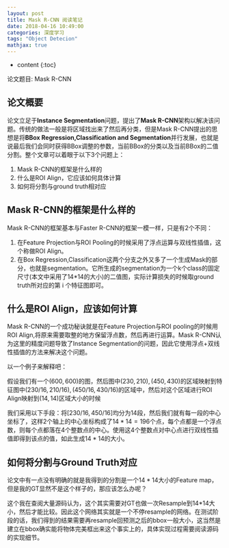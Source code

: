 ```yaml
---
layout: post
title: Mask R-CNN 阅读笔记
date: 2018-04-16 10:49:00
categories: 深度学习
tags: "Object Detecion"
mathjax: true
---
```


* content
{:toc}


论文题目: Mask R-CNN


## 论文概要

论文立足于**Instance Segmentation**问题，提出了**Mask R-CNN**架构以解决该问题。传统的做法一般是将区域找出来了然后再分类，但是Mask R-CNN提出的思想是将**BBox Regression,Classification and Segmentation**并行发展，也就是说最后我们会同时获得BBox调整的参数，当前BBox的分类以及当前BBox的二值分割。整个文章可以着眼于以下3个问题上：

1. Mask R-CNN的框架是什么样的
2. 什么是ROI Align，它应该如何具体计算
3. 如何将分割与ground truth相对应




## Mask R-CNN的框架是什么样的

Mask R-CNN的框架基本与Faster R-CNN的框架一模一样，只是有2个不同：

1. 在Feature Projection与ROI Pooling的时候采用了浮点运算与双线性插值，这个称做ROI Align。
2. 在Box Regression,Classification这两个分支之外又多了一个生成Mask的部分，也就是segmentation。它所生成的segmentation为一个k个class的固定尺寸(本文中采用了14*14的大小)的二值图，实际计算损失的时候取ground truth所对应的第 i 个特征图即可。

## 什么是ROI Align，应该如何计算

Mask R-CNN的一个成功秘诀就是在Feature Projection与ROI pooling的时候用ROI Align,将原来需要取整的地方保留浮点数，然后再进行运算。Mask R-CNN认为这里的精度问题导致了Instance Segmentation的问题，因此它使用浮点+双线性插值的方法来解决这个问题。

以一个例子来解释吧：

假设我们有一个$(600,600)$的图，然后图中$(230,210),(450,430)$的区域映射到特征图中$(230/16,210/16),(450/16,430/16)$的区域中，然后对这个区域进行ROI Align映射到$(14,14)$区域大小的时候

我们采用以下手段：将$[230/16,450/16]$均分为14段，然后我们就有每一段的中心坐标了，这样2个轴上的中心坐标构成了$14*14=196$个点，每个点都是一个浮点数，则每个点都落在4个整数点的中心。使用这4个整数点对中心点进行双线性插值即得到该点的值，如此生成$14*14$的大小。

## 如何将分割与Ground Truth对应

论文中有一点没有明确的就是我得到的分割是一个$14*14$大小的Feature map，但是我的GT显然不是这个样子的，那应该怎么办呢？

这个我在查阅大量源码认为，这个其实需要对GT也做一次Resample到14*14大小，然后才能比较。因此这个网络其实就是一个不停resample的网络。在测试阶段的话，我们得到的结果需要再resample回预测之后的bbox一般大小，这当然是建立在bbox确实能将物体完美框出来这个事实上的，具体实现过程需要阅读源码的实现细节。






